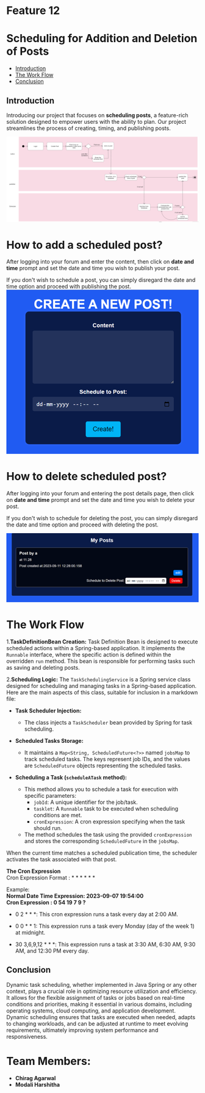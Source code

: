# Feature 12

# Scheduling for Addition and Deletion of Posts

- [Introduction](#introduction)
- [The Work Flow](#the-work-flow)
- [Conclusion](#conclusion)

## Introduction

Introducing our project that focuses on **scheduling posts**, a feature-rich solution designed to empower users with the ability to plan. Our project streamlines the process of creating, timing, and publishing posts.

![Feature Work Flow](https://github.com/chiragagarwal-j/Feature-12-Scheduling-of-Posts/blob/main/Documentation/Feature%20Work%20Flow.png)

# How to add a scheduled post?

After logging into your forum and enter the content, then click on **date and time** prompt and set the date and time you wish to publish your post.

If you don't wish to schedule a post, you can simply disregard the date and time option and proceed with publishing the post.
![create post](https://github.com/chiragagarwal-j/Feature-12-Scheduling-of-Posts/blob/main/Documentation/new%20scheduled%20add%20post.png)

# How to delete scheduled post?

After logging into your forum and entering the post details page, then click on **date and time** prompt and set the date and time you wish to delete your post.

If you don't wish to schedule for deleting the post, you can simply disregard the date and time option and proceed with deleting the post.

![delete scheduled post](https://github.com/chiragagarwal-j/Feature-12-Scheduling-of-Posts/blob/main/Documentation/new%20scheduled%20del%20post.png)

# The Work Flow

1.**TaskDefinitionBean Creation:** Task Definition Bean is designed to execute scheduled actions within a Spring-based application. It implements the `Runnable` interface, where the specific action is defined within the overridden `run` method. This bean is responsible for performing tasks such as saving and deleting posts.

2.**Scheduling Logic:**
The `TaskSchedulingService` is a Spring service class designed for scheduling and managing tasks in a Spring-based application. Here are the main aspects of this class, suitable for inclusion in a markdown file:

- **Task Scheduler Injection:**

  - The class injects a `TaskScheduler` bean provided by Spring for task scheduling.

- **Scheduled Tasks Storage:**

  - It maintains a `Map<String, ScheduledFuture<?>>` named `jobsMap` to track scheduled tasks. The keys represent job IDs, and the values are `ScheduledFuture` objects representing the scheduled tasks.

- **Scheduling a Task (`scheduleATask` method):**
  - This method allows you to schedule a task for execution with specific parameters:
    - `jobId`: A unique identifier for the job/task.
    - `tasklet`: A `Runnable` task to be executed when scheduling conditions are met.
    - `cronExpression`: A cron expression specifying when the task should run.
  - The method schedules the task using the provided `cronExpression` and stores the corresponding `ScheduledFuture` in the `jobsMap`.

When the current time matches a scheduled publication time, the scheduler activates the task associated with that post.

**The Cron Expression** <br />
Cron Expression Format : \* \* \* \* \* \*

Example: <br />
**Normal Date Time Expression: 2023-09-07 19:54:00** <br />
**Cron Expression : 0 54 19 7 9 ?**

- 0 2 \* \* \*: This cron expression runs a task every day at 2:00 AM.

- 0 0 \* \* 1: This expression runs a task every Monday (day of the week 1) at midnight.

- 30 3,6,9,12 \* \* \*: This expression runs a task at 3:30 AM, 6:30 AM, 9:30 AM, and 12:30 PM every day.

## Conclusion

Dynamic task scheduling, whether implemented in Java Spring or any other context, plays a crucial role in optimizing resource utilization and efficiency. It allows for the flexible assignment of tasks or jobs based on real-time conditions and priorities, making it essential in various domains, including operating systems, cloud computing, and application development. Dynamic scheduling ensures that tasks are executed when needed, adapts to changing workloads, and can be adjusted at runtime to meet evolving requirements, ultimately improving system performance and responsiveness.

# Team Members:

- **Chirag Agarwal**
- **Modali Harshitha**
